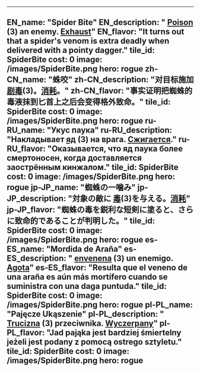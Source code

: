 ---

EN_name: "Spider Bite"
EN_description: " <u>Poison</u> (3) an enemy. <u>Exhaust</u>"
EN_flavor: "It turns out that a spider's venom is extra deadly when delivered with a pointy dagger."
tile_id: SpiderBite
cost: 0
image: /images/SpiderBite.png
hero: rogue
zh-CN_name: "蛛咬"
zh-CN_description: "对目标施加 <u>剧毒</u>(3)。<u>消耗</u>。"
zh-CN_flavor: "事实证明把蜘蛛的毒液抹到匕首上之后会变得格外致命。"
tile_id: SpiderBite
cost: 0
image: /images/SpiderBite.png
hero: rogue
ru-RU_name: "Укус паука"
ru-RU_description: "Накладывает  <u>яд</u> (3) на врага. <u>Сжигается</u>."
ru-RU_flavor: "Оказывается, что яд паука более смертоносен, когда доставляется заострённым кинжалом."
tile_id: SpiderBite
cost: 0
image: /images/SpiderBite.png
hero: rogue
jp-JP_name: "蜘蛛の一噛み"
jp-JP_description: "対象の敵に <u>毒</u>(3)を与える。<u>消耗</u>"
jp-JP_flavor: "蜘蛛の毒を鋭利な短剣に塗ると、さらに致命的であることが判明した。"
tile_id: SpiderBite
cost: 0
image: /images/SpiderBite.png
hero: rogue
es-ES_name: "Mordida de Araña"
es-ES_description: " <u>envenena</u> (3) un enemigo. <u>Agota</u>"
es-ES_flavor: "Resulta que el veneno de una araña es aún más mortífero cuando se suministra con una daga puntuda."
tile_id: SpiderBite
cost: 0
image: /images/SpiderBite.png
hero: rogue
pl-PL_name: "Pajęcze Ukąszenie"
pl-PL_description: " <u>Trucizna</u> (3) przeciwnika. <u>Wyczerpany</u>"
pl-PL_flavor: "Jad pająka jest bardziej śmiertelny jeżeli jest podany z pomocą ostrego sztyletu."
tile_id: SpiderBite
cost: 0
image: /images/SpiderBite.png
hero: rogue
---